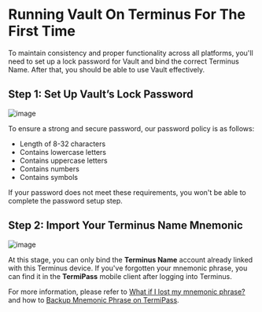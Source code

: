 # Running Vault On Terminus For The First Time

To maintain consistency and proper functionality across all platforms, you'll need to set up a lock password for Vault and bind the correct Terminus Name. After that, you should be able to use Vault effectively.

## Step 1: Set Up Vault’s Lock Password

![image](/images/how-to/terminus/vault_web1.jpg)

To ensure a strong and secure password, our password policy is as follows:
- Length of 8-32 characters
- Contains lowercase letters
- Contains uppercase letters
- Contains numbers
- Contains symbols

If your password does not meet these requirements, you won't be able to complete the password setup step.

## Step 2: Import Your Terminus Name Mnemonic

![image](/images/how-to/terminus/vault_web2.jpg)

At this stage, you can only bind the **Terminus Name** account already linked with this Terminus device. If you've forgotten your mnemonic phrase, you can find it in the **TermiPass** mobile client after logging into Terminus.

For more information, please refer to [What if I lost my mnemonic phrase?](../../../overview/introduction/faq.md#助记词丢了怎么办) and how to [Backup Mnemonic Phrase on TermiPass](../../termipass/account/index.md#backup-mnemonic-phrase.md).
